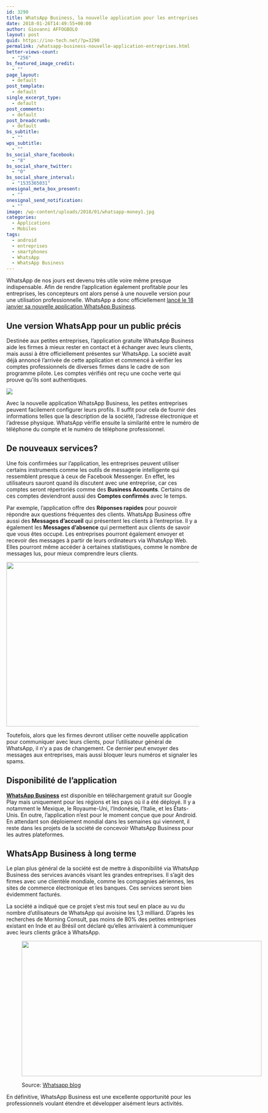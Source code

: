 ```yaml
---
id: 3290
title: WhatsApp Business, la nouvelle application pour les entreprises
date: 2018-01-26T14:49:55+00:00
author: Giovanni AFFOGBOLO
layout: post
guid: https://ino-tech.net/?p=3290
permalink: /whatsapp-business-nouvelle-application-entreprises.html
better-views-count:
  - "256"
bs_featured_image_credit:
  - ""
page_layout:
  - default
post_template:
  - default
single_excerpt_type:
  - default
post_comments:
  - default
post_breadcrumb:
  - default
bs_subtitle:
  - ""
wps_subtitle:
  - ""
bs_social_share_facebook:
  - "8"
bs_social_share_twitter:
  - "0"
bs_social_share_interval:
  - "1535365031"
onesignal_meta_box_present:
  - ""
onesignal_send_notification:
  - ""
image: /wp-content/uploads/2018/01/whatsapp-money1.jpg
categories:
  - Applications
  - Mobiles
tags:
  - android
  - entreprises
  - smartphones
  - WhatsApp
  - WhatsApp Business
---
```

WhatsApp de nos jours est devenu très utile voire même presque indispensable. Afin de rendre l&rsquo;application également profitable pour les entreprises, les concepteurs ont alors pensé à une nouvelle version pour une utilisation professionnelle. WhatsApp a donc officiellement [lancé le 18 janvier sa nouvelle application WhatsApp Business](https://blog.whatsapp.com/).

## Une version WhatsApp pour un public précis

Destinée aux petites entreprises, l&rsquo;application gratuite WhatsApp Business aide les firmes à mieux rester en contact et à échanger avec leurs clients, mais aussi à être officiellement présentes sur WhatsApp. La société avait déjà annoncé l&rsquo;arrivée de cette application et commencé à vérifier les comptes professionnels de diverses firmes dans le cadre de son programme pilote. Les comptes vérifiés ont reçu une coche verte qui prouve qu&rsquo;ils sont authentiques.

<img class="aligncenter" src="https://tctechcrunch2011.files.wordpress.com/2018/01/screen-shot-2018-01-18-at-12-24-36-pm.png?w=680&h=332" />

Avec la nouvelle application WhatsApp Business, les petites entreprises peuvent facilement configurer leurs profils. Il suffit pour cela de fournir des informations telles que la description de la société, l&rsquo;adresse électronique et l&rsquo;adresse physique. WhatsApp vérifie ensuite la similarité entre le numéro de téléphone du compte et le numéro de téléphone professionnel.

## De nouveaux services?

Une fois confirmées sur l&rsquo;application, les entreprises peuvent utiliser certains instruments comme les outils de messagerie intelligente qui ressemblent presque à ceux de Facebook Messenger. En effet, les utilisateurs sauront quand ils discutent avec une entreprise, car ces comptes seront répertoriés comme des **Business Accounts**. Certains de ces comptes deviendront aussi des **Comptes confirmés** avec le temps.

Par exemple, l&rsquo;application offre des **Réponses rapides** pour pouvoir répondre aux questions fréquentes des clients. WhatsApp Business offre aussi des **Messages d&rsquo;accueil** qui présentent les clients à l&rsquo;entreprise. Il y a également les **Messages d&rsquo;absence** qui permettent aux clients de savoir que vous êtes occupé. Les entreprises pourront également envoyer et recevoir des messages à partir de leurs ordinateurs via WhatsApp Web. Elles pourront même accéder à certaines statistiques, comme le nombre de messages lus, pour mieux comprendre leurs clients.

[<img class=" wp-image-3384 aligncenter" src="https://ino-tech.net/wp-content/uploads/2018/01/Facebook-launches-WhatsApp-Business-app-but-only-on-Android-300x200.jpg" alt="" width="644" height="429" srcset="https://inotech008.000webhostapp.com/wp-content/uploads/2018/01/Facebook-launches-WhatsApp-Business-app-but-only-on-Android-300x200.jpg 300w, https://inotech008.000webhostapp.com/wp-content/uploads/2018/01/Facebook-launches-WhatsApp-Business-app-but-only-on-Android-450x300.jpg 450w, https://inotech008.000webhostapp.com/wp-content/uploads/2018/01/Facebook-launches-WhatsApp-Business-app-but-only-on-Android.jpg 680w" sizes="(max-width: 709px) 85vw, (max-width: 909px) 67vw, (max-width: 984px) 61vw, (max-width: 1362px) 45vw, 600px" />](https://ino-tech.net/wp-content/uploads/2018/01/Facebook-launches-WhatsApp-Business-app-but-only-on-Android.jpg)

Toutefois, alors que les firmes devront utiliser cette nouvelle application pour communiquer avec leurs clients, pour l&rsquo;utilisateur général de WhatsApp, il n&rsquo;y a pas de changement. Ce dernier peut envoyer des messages aux entreprises, mais aussi bloquer leurs numéros et signaler les spams.

## Disponibilité de l&rsquo;application

**[WhatsApp Business](https://www.whatsapp.com/business)** est disponible en téléchargement gratuit sur Google Play mais uniquement pour les régions et les pays où il a été déployé. Il y a notamment le Mexique, le Royaume-Uni, l&rsquo;Indonésie, l&rsquo;Italie, et les États-Unis. En outre, l&rsquo;application n&rsquo;est pour le moment conçue que pour Android. En attendant son déploiement mondial dans les semaines qui viennent, il reste dans les projets de la société de concevoir WhatsApp Business pour les autres plateformes.

## WhatsApp Business à long terme

Le plan plus général de la société est de mettre à disponibilité via WhatsApp Business des services avancés visant les grandes entreprises. Il s&rsquo;agit des firmes avec une clientèle mondiale, comme les compagnies aériennes, les sites de commerce électronique et les banques. Ces services seront bien évidemment facturés.

La société a indiqué que ce projet s&rsquo;est mis tout seul en place au vu du nombre d&rsquo;utilisateurs de WhatsApp qui avoisine les 1,3 milliard. D&rsquo;après les recherches de Morning Consult, pas moins de 80% des petites entreprises existant en Inde et au Brésil ont déclaré qu&rsquo;elles arrivaient à communiquer avec leurs clients grâce à WhatsApp.<figure id="attachment_3383" style="width: 627px" class="wp-caption aligncenter">

[<img class="wp-image-3383" src="https://ino-tech.net/wp-content/uploads/2018/01/42908400348478-300x169.jpeg" alt="" width="627" height="353" srcset="https://inotech008.000webhostapp.com/wp-content/uploads/2018/01/42908400348478-300x169.jpeg 300w, https://inotech008.000webhostapp.com/wp-content/uploads/2018/01/42908400348478-768x432.jpeg 768w, https://inotech008.000webhostapp.com/wp-content/uploads/2018/01/42908400348478-1024x576.jpeg 1024w, https://inotech008.000webhostapp.com/wp-content/uploads/2018/01/42908400348478.jpeg 1200w" sizes="(max-width: 709px) 85vw, (max-width: 909px) 67vw, (max-width: 984px) 61vw, (max-width: 1362px) 45vw, 600px" />](https://ino-tech.net/wp-content/uploads/2018/01/42908400348478.jpeg)<figcaption class="wp-caption-text">Source: [Whatsapp blog](https://blog.whatsapp.com/)</figcaption></figure> 

En définitive, WhatsApp Business est une excellente opportunité pour les professionnels voulant étendre et développer aisément leurs activités.
